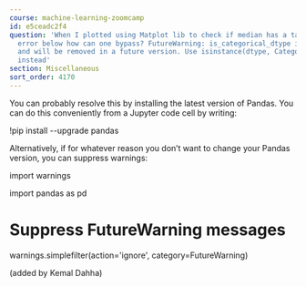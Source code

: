 ```yaml
---
course: machine-learning-zoomcamp
id: e5ceadc2f4
question: 'When I plotted using Matplot lib to check if median has a tail, I got the
  error below how can one bypass? FutureWarning: is_categorical_dtype is deprecated
  and will be removed in a future version. Use isinstance(dtype, CategoricalDtype)
  instead'
section: Miscellaneous
sort_order: 4170
---
```


You can probably resolve this by installing the latest version of Pandas. You can do this conveniently from a Jupyter code cell by writing:

!pip install --upgrade pandas

Alternatively, if for whatever reason you don’t want to change your Pandas version, you can suppress warnings:

import warnings

import pandas as pd

# Suppress FutureWarning messages

warnings.simplefilter(action='ignore', category=FutureWarning)

(added by Kemal Dahha)

